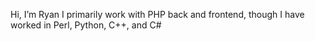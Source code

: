Hi, I’m Ryan
I primarily work with PHP back and frontend, though I have worked in Perl, Python, C++, and C#
